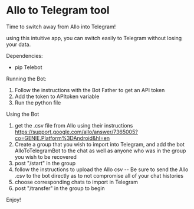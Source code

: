 # Allo to Telegram tool
Time to switch away from Allo into Telegram!

using this intuitive app, you can switch easily to Telegram without losing your data.

Dependencies:
- pip Telebot

Running the Bot:
1. Follow the instructions with the Bot Father to get an API token
2. Add the token to APItoken variable
3. Run the python file

Using the Bot
1. get the .csv file from Allo using their instructions https://support.google.com/allo/answer/7365005?co=GENIE.Platform%3DAndroid&hl=en 
2. Create a group that you wish to import into Telegram, and add the bot AlloToTelegramBot to the chat as well as anyone who was in the group you wish to be recovered
3. post "/start" in the group
4. follow the instructions to upload the Allo csv -- Be sure to send the Allo .csv to the bot directly as to not compromise all of your chat histories 
5. choose corresponding chats to import in Telegram
6. post "/transfer" in the group to begin

Enjoy!